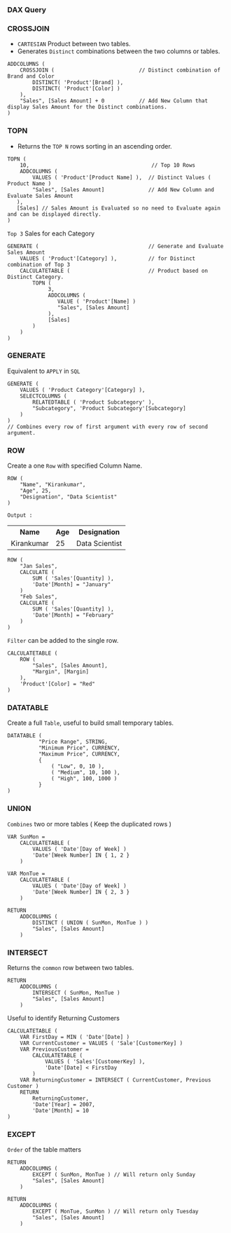 ### DAX Query

### CROSSJOIN

- `CARTESIAN` Product between two tables.
- Generates `Distinct` combinations between the two columns or tables.

```DAX
ADDCOLUMNS (
    CROSSJOIN (                           // Distinct combination of Brand and Color
        DISTINCT( 'Product'[Brand] ),     
        DISTINCT( 'Product'[Color] )
    ),
    "Sales", [Sales Amount] + 0           // Add New Column that display Sales Amount for the Distinct combinations.
)
```

### TOPN

- Returns the `TOP N` rows sorting in an ascending order.

```DAX
TOPN (
    10,                                       // Top 10 Rows
    ADDCOLUMNS (
        VALUES ( 'Product'[Product Name] ),  // Distinct Values ( Product Name )
        "Sales", [Sales Amount]              // Add New Column and Evaluate Sales Amount
   ),
   [Sales] // Sales Amount is Evaluated so no need to Evaluate again and can be displayed directly.
)

```      

`Top 3` Sales for each Category

```DAX
GENERATE (                                   // Generate and Evaluate Sales Amount 
    VALUES ( 'Product'[Category] ),          // for Distinct combination of Top 3 
    CALCULATETABLE (                         // Product based on Distinct Category.
        TOPN (
             3,
             ADDCOLUMNS (
                VALUE ( 'Product'[Name] )
                "Sales", [Sales Amount]
             ),
             [Sales]
        )
    )
)
```

### GENERATE

Equivalent to `APPLY` in `SQL`

```DAX
GENERATE (
    VALUES ( 'Product Category'[Category] ),
    SELECTCOLUMNS (
        RELATEDTABLE ( 'Product Subcategory' ),
        "Subcategory", 'Product Subcategory'[Subcategory]
    )
)
// Combines every row of first argument with every row of second argument.
```
### ROW

Create a one `Row` with specified Column Name. 

```DAX
ROW ( 
    "Name", "Kirankumar",
    "Age", 25,
    "Designation", "Data Scientist"
)
```

```DAX
Output :
```
<table>
<tr colspan=3><th>Name</th><th>Age</th><th>Designation</th></tr>
<tr><td>Kirankumar</td><td>25</td><td>Data Scientist</td></tr>
</table>

```DAX
ROW (
    "Jan Sales",
    CALCULATE (
        SUM ( 'Sales'[Quantity] ),
        'Date'[Month] = "January"
    )
    "Feb Sales",
    CALCULATE (
        SUM ( 'Sales'[Quantity] ),
        'Date'[Month] = "February"
    )
)    
```

`Filter` can be added to the single row.

```DAX
CALCULATETABLE (
    ROW (
        "Sales", [Sales Amount], 
        "Margin", [Margin]
    ),
    'Product'[Color] = "Red"
)
```

### DATATABLE

Create a full `Table`, useful to build small temporary tables.

```DAX
DATATABLE (
          "Price Range", STRING,
          "Minimum Price", CURRENCY,
          "Maximum Price", CURRENCY,
          {
              ( "Low", 0, 10 ),
              ( "Medium", 10, 100 ), 
              ( "High", 100, 1000 )              
          }
)
```

### UNION

`Combines` two or more tables ( Keep the duplicated rows )

```
VAR SunMon = 
    CALCULATETABLE (
        VALUES ( 'Date'[Day of Week] )
        'Date'[Week Number] IN { 1, 2 }
    )
    
VAR MonTue = 
    CALCULATETABLE (
        VALUES ( 'Date'[Day of Week] )
        'Date'[Week Number] IN { 2, 3 }
    )

RETURN 
    ADDCOLUMNS (
        DISTINCT ( UNION ( SunMon, MonTue ) )
        "Sales", [Sales Amount]
    )
```

### INTERSECT

Returns the `common` row between two tables.

```
RETURN 
    ADDCOLUMNS (
        INTERSECT ( SunMon, MonTue )
        "Sales", [Sales Amount]
    )
```

Useful to identify Returning Customers

```DAX
CALCULATETABLE (
    VAR FirstDay = MIN ( 'Date'[Date] )
    VAR CurrentCustomer = VALUES ( 'Sale'[CustomerKey] )
    VAR PreviousCustomer = 
        CALCULATETABLE (
            VALUES ( 'Sales'[CustomerKey] ),
            'Date'[Date] < FirstDay
        )
    VAR ReturningCustomer = INTERSECT ( CurrentCustomer, Previous Customer )
    RETURN 
        ReturningCustomer, 
        'Date'[Year] = 2007,
        'Date'[Month] = 10
)    
```        

### EXCEPT

`Order` of the table matters 

```
RETURN 
    ADDCOLUMNS (
        EXCEPT ( SunMon, MonTue ) // Will return only Sunday
        "Sales", [Sales Amount]
    )
```

```
RETURN 
    ADDCOLUMNS (
        EXCEPT ( MonTue, SunMon ) // Will return only Tuesday
        "Sales", [Sales Amount]
    )
```
